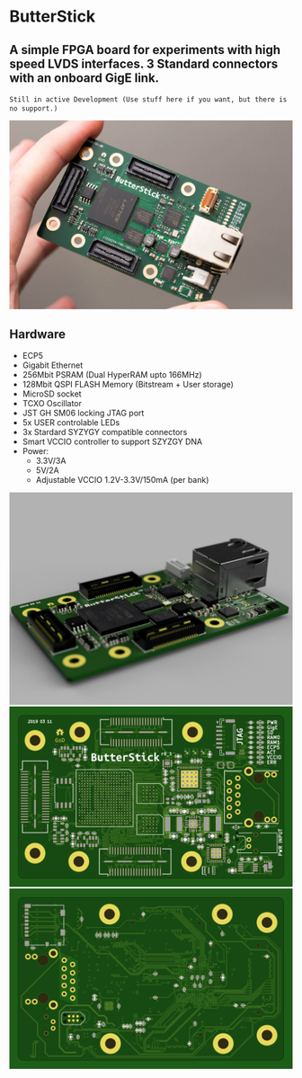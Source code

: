 # ButterStick

## A simple FPGA board for experiments with high speed LVDS interfaces. 3 Standard connectors with an onboard GigE link.

	Still in active Development (Use stuff here if you want, but there is no support.)


![alt-text](documentation/images/photo_001.jpg "Board")

## Hardware

* ECP5 
* Gigabit Ethernet
* 256Mbit PSRAM (Dual HyperRAM upto 166MHz)
* 128Mbit QSPI FLASH Memory (Bitstream + User storage)
* MicroSD socket
* TCXO Oscillator
* JST GH SM06 locking JTAG port
* 5x USER controlable LEDs
* 3x Stardard SYZYGY compatible connectors
* Smart VCCIO controller to support SZYZGY DNA
* Power:
  * 3.3V/3A
  * 5V/2A  
  * Adjustable VCCIO 1.2V-3.3V/150mA (per bank)


![alt-text](documentation/images/render_001.jpg "Board")
![alt-text](documentation/images/ButterStick-Front.png "Top Render")
![alt-text](documentation/images/ButterStick-Back.png "Bot Render")

